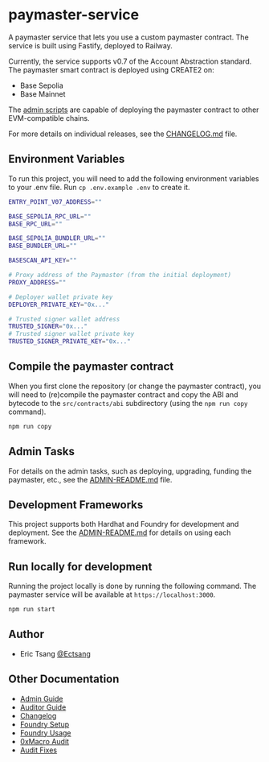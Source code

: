 # paymaster-service

A paymaster service that lets you use a custom paymaster contract. The service is built using Fastify, deployed to Railway.

Currently, the service supports v0.7 of the Account Abstraction standard. The paymaster smart contract is deployed using CREATE2 on:

- Base Sepolia
- Base Mainnet

The [admin scripts](ADMIN-README.md) are capable of deploying the paymaster contract to other EVM-compatible chains.

For more details on individual releases, see the [CHANGELOG.md](CHANGELOG.md) file.

## Environment Variables

To run this project, you will need to add the following environment variables to your .env file. Run `cp .env.example .env` to create it.

```bash
ENTRY_POINT_V07_ADDRESS=""

BASE_SEPOLIA_RPC_URL=""
BASE_RPC_URL=""

BASE_SEPOLIA_BUNDLER_URL=""
BASE_BUNDLER_URL=""

BASESCAN_API_KEY=""

# Proxy address of the Paymaster (from the initial deployment)
PROXY_ADDRESS=""

# Deployer wallet private key
DEPLOYER_PRIVATE_KEY="0x..."

# Trusted signer wallet address
TRUSTED_SIGNER="0x..."
# Trusted signer wallet private key
TRUSTED_SIGNER_PRIVATE_KEY="0x..."
```

## Compile the paymaster contract

When you first clone the repository (or change the paymaster contract), you will need to (re)compile the paymaster contract and copy the ABI and bytecode to the `src/contracts/abi` subdirectory (using the `npm run copy` command).

```bash
npm run copy
```

## Admin Tasks

For details on the admin tasks, such as deploying, upgrading, funding the paymaster, etc., see the [ADMIN-README.md](ADMIN-README.md) file.

## Development Frameworks

This project supports both Hardhat and Foundry for development and deployment. See the [ADMIN-README.md](ADMIN-README.md) for details on using each framework.

## Run locally for development

Running the project locally is done by running the following command. The paymaster service will be available at `https://localhost:3000`.

```bash
npm run start
```

## Author

- Eric Tsang [@Ectsang](https://www.github.com/Ectsang)

## Other Documentation

- [Admin Guide](docs/ADMIN-README.md)
- [Auditor Guide](docs/AUDITOR-README.md)
- [Changelog](docs/CHANGELOG.md)
- [Foundry Setup](docs/FOUNDRY-SETUP.md)
- [Foundry Usage](docs/FOUNDRY-README.md)
- [0xMacro Audit](docs/MACRO-README.md)
- [Audit Fixes](docs/AUDIT-FIXES.md)
